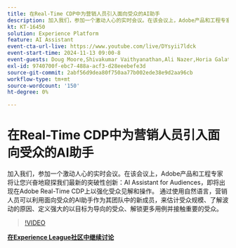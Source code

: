 ```yaml
---
title: 在Real-Time CDP中为营销人员引入面向受众的AI助手
description: 加入我们，参加一个激动人心的实时会议。在该会议上，Adobe产品和工程专家将让您兴奋地窥探我们最新的突破性创新 — AI Assistant for Audiences，即将在Adobe Real-Time CDP推出以强化受众见解和操作。
kt: KT-16450
solution: Experience Platform
feature: AI Assistant
event-cta-url-live: https://www.youtube.com/live/DYsyii7ldck
event-start-time: 2024-11-13 09:00-8
event-guests: Doug Moore,Shivakumar Vaithyanathan,Ali Nazer,Horia Galatanu
exl-id: 9740700f-ebc7-488a-acf3-d28eeebefe3d
source-git-commit: 2abf56d9dea80f750aa77b002ede38e9d2aa96cb
workflow-type: tm+mt
source-wordcount: '150'
ht-degree: 0%

---
```


# 在Real-Time CDP中为营销人员引入面向受众的AI助手

加入我们，参加一个激动人心的实时会议。在该会议上，Adobe产品和工程专家将让您兴奋地窥探我们最新的突破性创新：AI Assistant for Audiences，即将出现在Adobe Real-Time CDP上以强化受众见解和操作。 通过使用自然语言，营销人员可以利用面向受众的AI助手作为其团队中的新成员，来估计受众规模、了解波动的原因、定义强大的以目标为导向的受众、解锁更多用例并接触重要的受众。

>[!VIDEO](https://video.tv.adobe.com/v/3438012/?quality=12&learn=on)

[**在Experience League社区中继续讨论**](https://experienceleaguecommunities.adobe.com/t5/real-time-customer-data-platform/adobe-experience-league-live-introducing-ai-assistant-for/td-p/716720)
